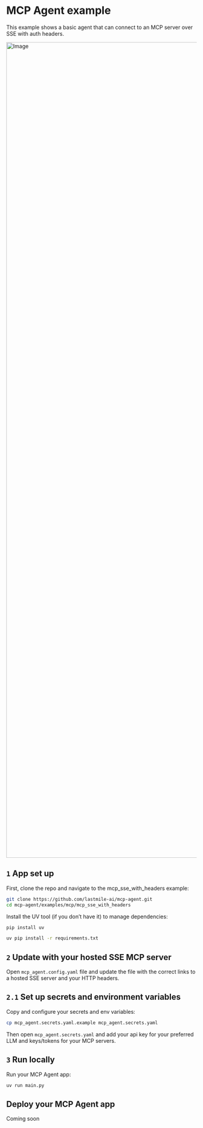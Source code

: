 # MCP Agent example

This example shows a basic agent that can connect to an MCP server over SSE with auth headers.

<img width="2160" alt="Image" src="https://github.com/user-attachments/assets/14cbfdf4-306f-486b-9ec1-6576acf0aeb7" />

## `1` App set up

First, clone the repo and navigate to the mcp_sse_with_headers example:

```bash
git clone https://github.com/lastmile-ai/mcp-agent.git
cd mcp-agent/examples/mcp/mcp_sse_with_headers
```

Install the UV tool (if you don’t have it) to manage dependencies:

```bash
pip install uv

uv pip install -r requirements.txt
```

## `2` Update with your hosted SSE MCP server

Open `mcp_agent.config.yaml` file and update the file with the correct links to a hosted SSE
server and your HTTP headers.

## `2.1` Set up secrets and environment variables

Copy and configure your secrets and env variables:

```bash
cp mcp_agent.secrets.yaml.example mcp_agent.secrets.yaml
```
Then open `mcp_agent.secrets.yaml` and add your api key for your preferred LLM and keys/tokens for your MCP servers.

## `3` Run locally

Run your MCP Agent app:

```bash
uv run main.py
```

## Deploy your MCP Agent app

Coming soon

